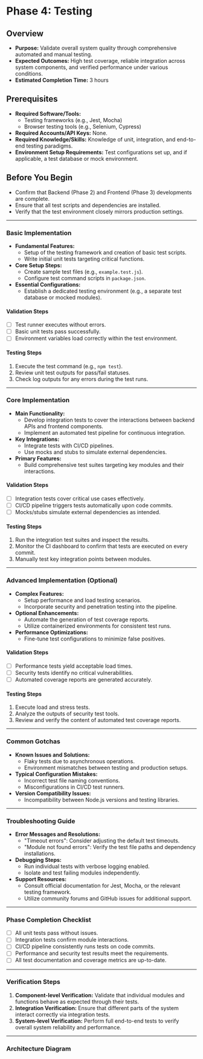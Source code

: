 # Phase 4: Testing

## Overview
- **Purpose:** Validate overall system quality through comprehensive automated and manual testing.
- **Expected Outcomes:** High test coverage, reliable integration across system components, and verified performance under various conditions.
- **Estimated Completion Time:** 3 hours

## Prerequisites
- **Required Software/Tools:**
  - Testing frameworks (e.g., Jest, Mocha)
  - Browser testing tools (e.g., Selenium, Cypress)
- **Required Accounts/API Keys:** None.
- **Required Knowledge/Skills:** Knowledge of unit, integration, and end-to-end testing paradigms.
- **Environment Setup Requirements:** Test configurations set up, and if applicable, a test database or mock environment.

## Before You Begin
- Confirm that Backend (Phase 2) and Frontend (Phase 3) developments are complete.
- Ensure that all test scripts and dependencies are installed.
- Verify that the test environment closely mirrors production settings.

---

### Basic Implementation

- **Fundamental Features:**
  - Setup of the testing framework and creation of basic test scripts.
  - Write initial unit tests targeting critical functions.
- **Core Setup Steps:**
  - Create sample test files (e.g., `example.test.js`).
  - Configure test command scripts in `package.json`.
- **Essential Configurations:**
  - Establish a dedicated testing environment (e.g., a separate test database or mocked modules).

#### Validation Steps
- [ ] Test runner executes without errors.
- [ ] Basic unit tests pass successfully.
- [ ] Environment variables load correctly within the test environment.

#### Testing Steps
1. Execute the test command (e.g., `npm test`).
2. Review unit test outputs for pass/fail statuses.
3. Check log outputs for any errors during the test runs.

---

### Core Implementation

- **Main Functionality:**
  - Develop integration tests to cover the interactions between backend APIs and frontend components.
  - Implement an automated test pipeline for continuous integration.
- **Key Integrations:**
  - Integrate tests with CI/CD pipelines.
  - Use mocks and stubs to simulate external dependencies.
- **Primary Features:**
  - Build comprehensive test suites targeting key modules and their interactions.

#### Validation Steps
- [ ] Integration tests cover critical use cases effectively.
- [ ] CI/CD pipeline triggers tests automatically upon code commits.
- [ ] Mocks/stubs simulate external dependencies as intended.

#### Testing Steps
1. Run the integration test suites and inspect the results.
2. Monitor the CI dashboard to confirm that tests are executed on every commit.
3. Manually test key integration points between modules.

---

### Advanced Implementation (Optional)

- **Complex Features:**
  - Setup performance and load testing scenarios.
  - Incorporate security and penetration testing into the pipeline.
- **Optional Enhancements:**
  - Automate the generation of test coverage reports.
  - Utilize containerized environments for consistent test runs.
- **Performance Optimizations:**
  - Fine-tune test configurations to minimize false positives.

#### Validation Steps
- [ ] Performance tests yield acceptable load times.
- [ ] Security tests identify no critical vulnerabilities.
- [ ] Automated coverage reports are generated accurately.

#### Testing Steps
1. Execute load and stress tests.
2. Analyze the outputs of security test tools.
3. Review and verify the content of automated test coverage reports.

---

### Common Gotchas

- **Known Issues and Solutions:**
  - Flaky tests due to asynchronous operations.
  - Environment mismatches between testing and production setups.
- **Typical Configuration Mistakes:**
  - Incorrect test file naming conventions.
  - Misconfigurations in CI/CD test runners.
- **Version Compatibility Issues:**
  - Incompatibility between Node.js versions and testing libraries.

---

### Troubleshooting Guide

- **Error Messages and Resolutions:**
  - "Timeout errors": Consider adjusting the default test timeouts.
  - "Module not found errors": Verify the test file paths and dependency installations.
- **Debugging Steps:**
  - Run individual tests with verbose logging enabled.
  - Isolate and test failing modules independently.
- **Support Resources:**
  - Consult official documentation for Jest, Mocha, or the relevant testing framework.
  - Utilize community forums and GitHub issues for additional support.

---

### Phase Completion Checklist

- [ ] All unit tests pass without issues.
- [ ] Integration tests confirm module interactions.
- [ ] CI/CD pipeline consistently runs tests on code commits.
- [ ] Performance and security test results meet the requirements.
- [ ] All test documentation and coverage metrics are up-to-date.

---

### Verification Steps

1. **Component-level Verification:** Validate that individual modules and functions behave as expected through their tests.
2. **Integration Verification:** Ensure that different parts of the system interact correctly via integration tests.
3. **System-level Verification:** Perform full end-to-end tests to verify overall system reliability and performance.

---

### Architecture Diagram 